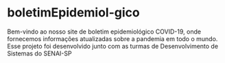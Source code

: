 # boletimEpidemiol-gico
Bem-vindo ao nosso site de boletim epidemiológico COVID-19, onde fornecemos informações atualizadas sobre a pandemia em todo o mundo. Esse projeto foi desenvolvido junto com as turmas de Desenvolvimento de Sistemas do SENAI-SP
